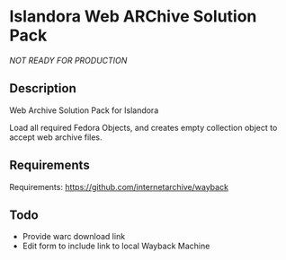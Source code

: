 # Islandora Web ARChive Solution Pack

*NOT READY FOR PRODUCTION*

## Description

Web Archive Solution Pack for Islandora

Load all required Fedora Objects, and creates empty collection object to accept web archive files.

## Requirements

Requirements: https://github.com/internetarchive/wayback

## Todo

* Provide warc download link
* Edit form to include link to local Wayback Machine
